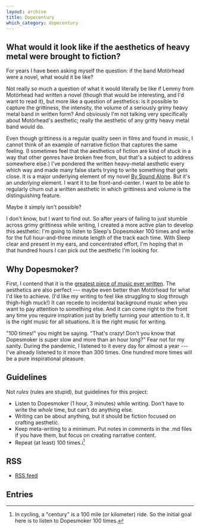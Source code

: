 ```yaml
---
layout: archive
title: Dopecentury
which_category: dopecentury
---
```



## What would it look like if the aesthetics of heavy metal were brought to fiction?
For years I have been asking myself the question: if the band Motörhead were a novel, what would it be like?

Not really so much a question of what it would literally be like if Lemmy from Motörhead had written a novel (though that would be interesting, and I'd want to read it), but more like a question of aesthetics: is it possible to capture the grittiness, the intensity, the volume of a seriously grimy heavy metal band in written form? And obviously I'm not talking very specifically about Motörhead's aesthetic; really the aesthetic of any gritty heavy metal band would do.

Even though grittiness is a regular quality seen in films and found in music, I cannot think of an example of narrative fiction that captures the same feeling. (I sometimes feel that the aesthetics of fiction are kind of stuck in a way that other genres have broken free from, but that's a subject to address somewhere else.) I've pondered the written heavy-metal aesthetic every which way and made many false starts trying to write something that gets close. It is a major underlying element of my novel [By Sound Alone](https://bysoundalone.net/). But it's an _underlying_ element. I want it to be front-and-center. I want to be able to regularly churn out a written aesthetic in which grittiness and volume is the distinguishing feature.

Maybe it simply isn't possible? 

I don't know, but I want to find out. So after years of failing to just stumble across grimy grittiness while writing, I created a more active plan to develop this aesthetic: I'm going to listen to Sleep's Dopesmoker 100 times and write for the full hour-and-three minute length of the track each time. With Sleep clear and present in my ears, and concentrated effort, I'm hoping that in that hundred hours I can pick out the aesthetic I'm looking for.

## Why Dopesmoker?
First, I contend that it is the [greatest piece of music ever written](https://www.nytimes.com/2016/01/24/magazine/letter-of-recommendation-sleep-dopesmoker.html). The aesthetics are also perfect --- maybe even better than Motörhead for what I'd like to achieve. (I'd like my writing to feel like struggling to slog through thigh-high muck!) It can recede to incidental background music when you want to pay attention to something else. And it can come right to the front any time you require inspiration just by briefly turning your attention to it. It is the right music for all situations. It is the right music for writing.

"100 times!" you might be saying. "That's crazy! Don't you know that Dopesmoker is super slow and more than an hour long?" Fear not for my sanity. During the pandemic, I listened to it every day for almost a year --- I've already listened to it more than 300 times. One hundred more times will be a pure inspirational pleasure.

## Guidelines
Not _rules_ (rules are stupid), but guidelines for this project:
* Listen to Dopesmoker (1 hour, 3 minutes) while writing. Don't have to write the _whole_ time, but can't do anything else.
* Writing can be about anything, but it should be fiction focused on crafting aesthetic.
* Keep meta-writing to a minimum. Put notes in comments in the .md files if you have them, but focus on creating narrative content.
* Repeat (at least) 100 times.i[^1]

[^1]: In cycling, a "century" is a 100 mile (or kilometer) ride. So the initial goal here is to listen to Dopesmoker 100 times.

## RSS 
* [RSS feed](https://grannycart.net/feed.xml)

## Entries




